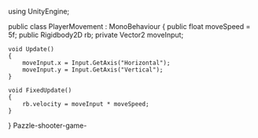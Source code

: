 using UnityEngine;

public class PlayerMovement : MonoBehaviour
{
    public float moveSpeed = 5f;
    public Rigidbody2D rb;
    private Vector2 moveInput;

    void Update()
    {
        moveInput.x = Input.GetAxis("Horizontal");
        moveInput.y = Input.GetAxis("Vertical");
    }

    void FixedUpdate()
    {
        rb.velocity = moveInput * moveSpeed;
    }
} Pazzle-shooter-game-